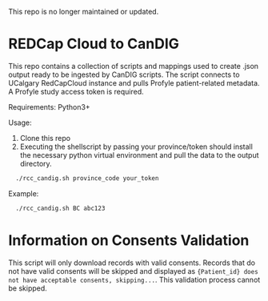 This repo is no longer maintained or updated.

# REDCap Cloud to CanDIG

This repo contains a collection of scripts and mappings used to create .json output ready to be ingested by CanDIG scripts. The script connects to UCalgary RedCapCloud instance and pulls Profyle patient-related metadata. A Profyle study access token is required.

Requirements: Python3+

Usage:
1) Clone this repo
2) Executing the shellscript by passing your province/token should install the necessary python virtual environment and pull the data to the output directory.
```bash
  ./rcc_candig.sh province_code your_token
```
Example:
```bash
  ./rcc_candig.sh BC abc123
```

# Information on Consents Validation

This script will only download records with valid consents. Records that do not have valid consents will be skipped and displayed as `{Patient_id} does not have acceptable consents, skipping...`. This validation process cannot be skipped.
